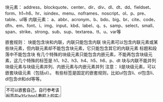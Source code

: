 块元素：
     address、blockquote、center、dir、div、dl、dt、dd、fieldset、form、h1~h6、hr、isindex、menu、noframes、noscript、ol、p、pre、table、ul等
内联元素：
     a、abbr、acronym、b、bdo、big、br、cite、code、dfn、em、font、i、img、input、kbd、label、q、s、samp、select、small、span、strike、strong、sub、sup、textarea、tt、u、var等
 
嵌套规则：
块能包含块和内联，内联只能包含内联
 块元素可以包含内联元素或某些块元素，但内联元素却不能包含块元素，它只能包含其它的内联元素
标题和段落中不能包含块
有几个特殊的块级元素只能包含内嵌元素，不能再包含块级元素，这几个特殊的标签是
h1、h2、h3、h4、h5、h6、p、dt
块与内联不能并列
块级元素与块级元素并列、内嵌元素与内嵌元素并列
注意：
li是块级元素，可以嵌套块级元素（包括ul）。
有些标签是固定的嵌套规则，比如ul包含li、ol包含li、dl包含dt和dd等等。
<textarea>不可以嵌套自己，自行参考该标签在w3School教程上的实例。
这里说明一下，虽然可以可以使用display设置block和inline，但以此来定义嵌套关系很显然不严谨。（不知道搜索引擎会不会抓取CSS内容？）
进阶知识
     WEB标准系列-HTML元素嵌套
     由于现在自己接触不到HTML5，所以先保留
嵌套错误可能引起的问题
元素开始与结束标签嵌套错误，页面可以在大部分浏览器被正常解析，IE9会出现解析错误
在<p>元素内嵌入<div>等元素造成所有浏览器的解析错误
在<h1>~<h6>元素内嵌入<div>等元素所有浏览器可以解析正常
在<a>元素内嵌入<a>元素会导致所有浏览器的解析错误（a也不可嵌套button，input等交互元素）
在列表元素<li><dt><dd>等插入非列表兄弟元素会导致IE6\IE7的解析错误

块元素：
     address、blockquote、center、dir、div、dl、dt、dd、fieldset、form、h1~h6、hr、isindex、menu、noframes、noscript、ol、p、pre、table、ul等
内联元素：
     a、abbr、acronym、b、bdo、big、br、cite、code、dfn、em、font、i、img、input、kbd、label、q、s、samp、select、small、span、strike、strong、sub、sup、textarea、tt、u、var等
 
嵌套规则：
块能包含块和内联，内联只能包含内联
 块元素可以包含内联元素或某些块元素，但内联元素却不能包含块元素，它只能包含其它的内联元素
标题和段落中不能包含块
有几个特殊的块级元素只能包含内嵌元素，不能再包含块级元素，这几个特殊的标签是
h1、h2、h3、h4、h5、h6、p、dt
块与内联不能并列
块级元素与块级元素并列、内嵌元素与内嵌元素并列
注意：
li是块级元素，可以嵌套块级元素（包括ul）。
有些标签是固定的嵌套规则，比如ul包含li、ol包含li、dl包含dt和dd等等。
<textarea>不可以嵌套自己，自行参考该标签在w3School教程上的实例。
这里说明一下，虽然可以可以使用display设置block和inline，但以此来定义嵌套关系很显然不严谨。（不知道搜索引擎会不会抓取CSS内容？）
进阶知识
     WEB标准系列-HTML元素嵌套
     由于现在自己接触不到HTML5，所以先保留
嵌套错误可能引起的问题
元素开始与结束标签嵌套错误，页面可以在大部分浏览器被正常解析，IE9会出现解析错误
在<p>元素内嵌入<div>等元素造成所有浏览器的解析错误
在<h1>~<h6>元素内嵌入<div>等元素所有浏览器可以解析正常
在<a>元素内嵌入<a>元素会导致所有浏览器的解析错误（a也不可嵌套button，input等交互元素）
在列表元素<li><dt><dd>等插入非列表兄弟元素会导致IE6\IE7的解析错误

